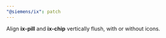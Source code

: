 ```yaml
---
"@siemens/ix": patch
---
```


Align __ix-pill__ and __ix-chip__ vertically flush, with or without icons.
